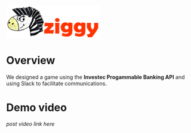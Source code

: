 <img src="avatar-images/Ziggy_Full_Logo.png" width="250">

# Overview
We designed a game using the **Investec Progammable Banking API** and using Slack to facilitate communications.

# Demo video
*post video link here*
